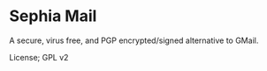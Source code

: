 # Sephia Mail

A secure, virus free, and PGP encrypted/signed alternative to GMail.

License; GPL v2

